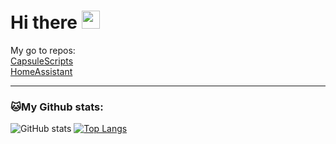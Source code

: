 # Hi there <img src="https://github.com/TheDudeThatCode/TheDudeThatCode/blob/master/Assets/Hi.gif" width="29px">

My go to repos:\
[CapsuleScripts](https://github.com/Gamma-Software/CapsuleScripts)\
[HomeAssistant](https://github.com/Gamma-Software/HomeAssistantConfig)

---
### 🐱My Github stats:
![GitHub stats](https://github-readme-stats.vercel.app/api?username=gamma-software&show_icons=true&title_color=ffc857&icon_color=8ac926&text_color=daf7dc&bg_color=151515&hide=["stars"])
[![Top Langs](https://github-readme-stats.vercel.app/api/top-langs/?username=gamma-software&text_color=daf7dc&bg_color=151515)](https://github.com/anuraghazra/github-readme-stats)

<!--
**Gamma-Software/gamma-software** is a ✨ _special_ ✨ repository because its `README.md` (this file) appears on your GitHub profile.

Here are some ideas to get you started:

- 🔭 I’m currently working on ...
- 🌱 I’m currently learning ...
- 👯 I’m looking to collaborate on ...
- 🤔 I’m looking for help with ...
- 💬 Ask me about ...
- 📫 How to reach me: ...
- 😄 Pronouns: ...
- ⚡ Fun fact: ...
-->
